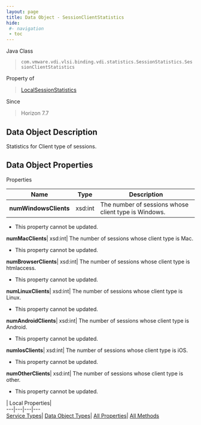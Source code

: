```yaml
---
layout: page
title: Data Object - SessionClientStatistics
hide:
 #- navigation
 - toc
---
```






Java Class  
> `com.vmware.vdi.vlsi.binding.vdi.statistics.SessionStatistics.SessionClientStatistics`

Property of  
> [LocalSessionStatistics](vdi.statistics.SessionStatistics.LocalSessionStatistics.md#field_detail)

Since  
> Horizon 7.7


## Data Object Description 

Statistics for Client type of sessions. 

## Data Object Properties

Properties

Name |  Type |  Description   
---|---|---  
**numWindowsClients**|  xsd:int|  The number of sessions whose client type is Windows.   


 * This property cannot be updated.

  
**numMacClients**|  xsd:int|  The number of sessions whose client type is Mac.   


 * This property cannot be updated.

  
**numBrowserClients**|  xsd:int|  The number of sessions whose client type is htmlaccess.   


 * This property cannot be updated.

  
**numLinuxClients**|  xsd:int|  The number of sessions whose client type is Linux.   


 * This property cannot be updated.

  
**numAndroidClients**|  xsd:int|  The number of sessions whose client type is Android.   


 * This property cannot be updated.

  
**numIosClients**|  xsd:int|  The number of sessions whose client type is iOS.   


 * This property cannot be updated.

  
**numOtherClients**|  xsd:int|  The number of sessions whose client type is other.   


 * This property cannot be updated.

  
  
  
 | Local Properties|   
---|---|---|---  
[Service Types](index-mo_types.md)| [Data Object Types](index-do_types.md)| [All Properties](index-properties.md)| [All Methods](index-methods.md)  
  
  
